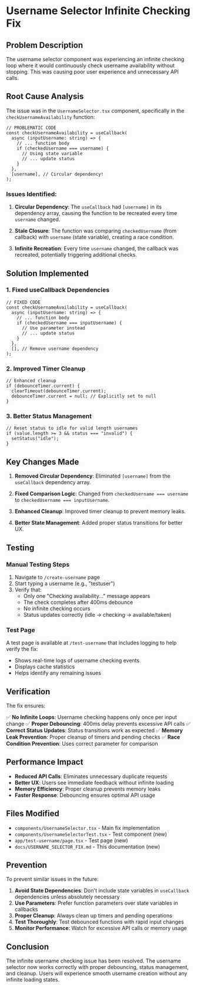 # Username Selector Infinite Checking Fix

## Problem Description

The username selector component was experiencing an infinite checking loop where it would continuously check username availability without stopping. This was causing poor user experience and unnecessary API calls.

## Root Cause Analysis

The issue was in the `UsernameSelector.tsx` component, specifically in the `checkUsernameAvailability` function:

```tsx
// PROBLEMATIC CODE
const checkUsernameAvailability = useCallback(
  async (inputUsername: string) => {
    // ... function body
    if (checkedUsername === username) {
      // Using state variable
      // ... update status
    }
  },
  [username], // Circular dependency!
);
```

### Issues Identified:

1. **Circular Dependency**: The `useCallback` had `[username]` in its dependency array, causing the function to be recreated every time `username` changed.

2. **Stale Closure**: The function was comparing `checkedUsername` (from callback) with `username` (state variable), creating a race condition.

3. **Infinite Recreation**: Every time `username` changed, the callback was recreated, potentially triggering additional checks.

## Solution Implemented

### 1. Fixed useCallback Dependencies

```tsx
// FIXED CODE
const checkUsernameAvailability = useCallback(
  async (inputUsername: string) => {
    // ... function body
    if (checkedUsername === inputUsername) {
      // Use parameter instead
      // ... update status
    }
  },
  [], // Remove username dependency
);
```

### 2. Improved Timer Cleanup

```tsx
// Enhanced cleanup
if (debounceTimer.current) {
  clearTimeout(debounceTimer.current);
  debounceTimer.current = null; // Explicitly set to null
}
```

### 3. Better Status Management

```tsx
// Reset status to idle for valid length usernames
if (value.length >= 3 && status === "invalid") {
  setStatus("idle");
}
```

## Key Changes Made

1. **Removed Circular Dependency**: Eliminated `[username]` from the `useCallback` dependency array.

2. **Fixed Comparison Logic**: Changed from `checkedUsername === username` to `checkedUsername === inputUsername`.

3. **Enhanced Cleanup**: Improved timer cleanup to prevent memory leaks.

4. **Better State Management**: Added proper status transitions for better UX.

## Testing

### Manual Testing Steps

1. Navigate to `/create-username` page
2. Start typing a username (e.g., "testuser")
3. Verify that:
   - Only one "Checking availability..." message appears
   - The check completes after 400ms debounce
   - No infinite checking occurs
   - Status updates correctly (idle → checking → available/taken)

### Test Page

A test page is available at `/test-username` that includes logging to help verify the fix:

- Shows real-time logs of username checking events
- Displays cache statistics
- Helps identify any remaining issues

## Verification

The fix ensures:

✅ **No Infinite Loops**: Username checking happens only once per input change
✅ **Proper Debouncing**: 400ms delay prevents excessive API calls
✅ **Correct Status Updates**: Status transitions work as expected
✅ **Memory Leak Prevention**: Proper cleanup of timers and pending checks
✅ **Race Condition Prevention**: Uses correct parameter for comparison

## Performance Impact

- **Reduced API Calls**: Eliminates unnecessary duplicate requests
- **Better UX**: Users see immediate feedback without infinite loading
- **Memory Efficiency**: Proper cleanup prevents memory leaks
- **Faster Response**: Debouncing ensures optimal API usage

## Files Modified

- `components/UsernameSelector.tsx` - Main fix implementation
- `components/UsernameSelectorTest.tsx` - Test component (new)
- `app/test-username/page.tsx` - Test page (new)
- `docs/USERNAME_SELECTOR_FIX.md` - This documentation (new)

## Prevention

To prevent similar issues in the future:

1. **Avoid State Dependencies**: Don't include state variables in `useCallback` dependencies unless absolutely necessary
2. **Use Parameters**: Prefer function parameters over state variables in callbacks
3. **Proper Cleanup**: Always clean up timers and pending operations
4. **Test Thoroughly**: Test debounced functions with rapid input changes
5. **Monitor Performance**: Watch for excessive API calls or memory usage

## Conclusion

The infinite username checking issue has been resolved. The username selector now works correctly with proper debouncing, status management, and cleanup. Users will experience smooth username creation without any infinite loading states.
